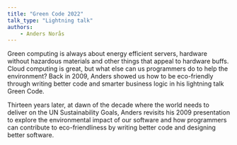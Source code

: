 ```yaml
---
title: "Green Code 2022"
talk_type: "Lightning talk"
authors:
    - Anders Norås
---
```

Green computing is always about energy efficient servers, hardware without hazardous materials and other things that appeal to hardware buffs. Cloud computing is great, but what else can us programmers do to help the environment?
Back in 2009, Anders showed us how to be eco-friendly through writing better code and smarter business logic in his lightning talk Green Code.

Thirteen years later, at dawn of the decade where the world needs to deliver on the UN Sustainability Goals, Anders revisits his 2009 presentation to explore the environmental impact of our software and how programmers can contribute to eco-friendliness by writing better code and designing better software.
